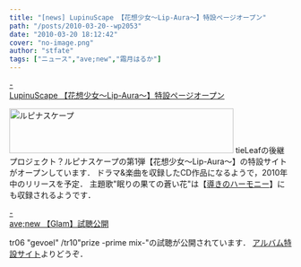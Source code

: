 ```yaml
---
title: "[news] LupinuScape 【花想少女～Lip-Aura～】特設ページオープン"
path: "/posts/2010-03-20--wp2053"
date: "2010-03-20 18:12:42"
cover: "no-image.png"
author: "stfate"
tags: ["ニュース","ave;new","霜月はるか"]
---
```


<style type="text/css">
<!--
p {white-space: pre-wrap};
-->
</style>

<a class="topics" href="http://craftscape.co.jp/ls/" target="_blank">- LupinuScape 【花想少女～Lip-Aura～】特設ページオープン</a>
<div class="news"><a href="http://shimotsukin.com" target="_blank"><img src="http://craftscape.co.jp/ls/image/ban_ls_400.jpg" width="400" height="80" border="0" alt="ルピナスケープ"></a>
tieLeafの後継プロジェクト？ルピナスケープの第1弾【花想少女～Lip-Aura～】の特設サイトがオープンしています．
ドラマ&楽曲を収録したCD作品になるようで，2010年中のリリースを予定．
主題歌"眠りの果ての蒼い花"は【<a href="http://www.team-e.co.jp/sp/harmony/" target="_blank">導きのハーモニー</a>】にも収録されるようです．</div>

<a class="topics" href="http://www.avenew.jp/top.html" target="_blank">- ave;new 【Glam】試聴公開</a>
<div class="news">tr06 "gevoel" /tr10"prize -prime mix-"の試聴が公開されています．
<a href="http://www.avenew.jp/sp/glam/top.html" target="_blank">アルバム特設サイト</a>よりどうぞ．</div>